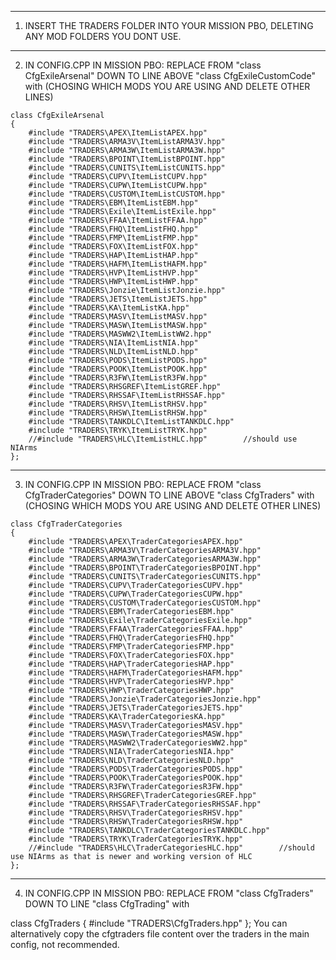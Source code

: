 ---------------------------------------------------------------------------------------------------------------------------

1. INSERT THE TRADERS FOLDER INTO YOUR MISSION PBO, DELETING ANY MOD FOLDERS YOU DONT USE.

---------------------------------------------------------------------------------------------------------------------------

2. IN CONFIG.CPP IN MISSION PBO: REPLACE FROM "class CfgExileArsenal" DOWN TO LINE ABOVE "class CfgExileCustomCode" with (CHOSING WHICH MODS YOU ARE USING AND DELETE OTHER LINES)

```
class CfgExileArsenal
{
    #include "TRADERS\APEX\ItemListAPEX.hpp"
    #include "TRADERS\ARMA3V\ItemListARMA3V.hpp"
    #include "TRADERS\ARMA3W\ItemListARMA3W.hpp"
    #include "TRADERS\BPOINT\ItemListBPOINT.hpp"
    #include "TRADERS\CUNITS\ItemListCUNITS.hpp"
    #include "TRADERS\CUPV\ItemListCUPV.hpp"
    #include "TRADERS\CUPW\ItemListCUPW.hpp"
    #include "TRADERS\CUSTOM\ItemListCUSTOM.hpp"
    #include "TRADERS\EBM\ItemListEBM.hpp"
    #include "TRADERS\Exile\ItemListExile.hpp"
    #include "TRADERS\FFAA\ItemListFFAA.hpp"
    #include "TRADERS\FHQ\ItemListFHQ.hpp"
    #include "TRADERS\FMP\ItemListFMP.hpp"
    #include "TRADERS\FOX\ItemListFOX.hpp"
    #include "TRADERS\HAP\ItemListHAP.hpp"
    #include "TRADERS\HAFM\ItemListHAFM.hpp"
    #include "TRADERS\HVP\ItemListHVP.hpp"
    #include "TRADERS\HWP\ItemListHWP.hpp"
    #include "TRADERS\Jonzie\ItemListJonzie.hpp"
    #include "TRADERS\JETS\ItemListJETS.hpp"
    #include "TRADERS\KA\ItemListKA.hpp"
    #include "TRADERS\MASV\ItemListMASV.hpp"
    #include "TRADERS\MASW\ItemListMASW.hpp"
    #include "TRADERS\MASWW2\ItemListWW2.hpp"
    #include "TRADERS\NIA\ItemListNIA.hpp"
    #include "TRADERS\NLD\ItemListNLD.hpp"
    #include "TRADERS\PODS\ItemListPODS.hpp"
    #include "TRADERS\POOK\ItemListPOOK.hpp"
    #include "TRADERS\R3FW\ItemListR3FW.hpp"
    #include "TRADERS\RHSGREF\ItemListGREF.hpp"
    #include "TRADERS\RHSSAF\ItemListRHSSAF.hpp"
    #include "TRADERS\RHSV\ItemListRHSV.hpp"
    #include "TRADERS\RHSW\ItemListRHSW.hpp"
    #include "TRADERS\TANKDLC\ItemListTANKDLC.hpp"
    #include "TRADERS\TRYK\ItemListTRYK.hpp"
    //#include "TRADERS\HLC\ItemListHLC.hpp"        //should use NIArms
};
```

---------------------------------------------------------------------------------------------------------------------------

3. IN CONFIG.CPP IN MISSION PBO: REPLACE FROM "class CfgTraderCategories" DOWN TO LINE ABOVE "class CfgTraders" with (CHOSING WHICH MODS YOU ARE USING AND DELETE OTHER LINES)
   
   

```
class CfgTraderCategories
{
    #include "TRADERS\APEX\TraderCategoriesAPEX.hpp"
    #include "TRADERS\ARMA3V\TraderCategoriesARMA3V.hpp"
    #include "TRADERS\ARMA3W\TraderCategoriesARMA3W.hpp"
    #include "TRADERS\BPOINT\TraderCategoriesBPOINT.hpp"
    #include "TRADERS\CUNITS\TraderCategoriesCUNITS.hpp"
    #include "TRADERS\CUPV\TraderCategoriesCUPV.hpp"
    #include "TRADERS\CUPW\TraderCategoriesCUPW.hpp"
    #include "TRADERS\CUSTOM\TraderCategoriesCUSTOM.hpp"
    #include "TRADERS\EBM\TraderCategoriesEBM.hpp"
    #include "TRADERS\Exile\TraderCategoriesExile.hpp"
    #include "TRADERS\FFAA\TraderCategoriesFFAA.hpp"
    #include "TRADERS\FHQ\TraderCategoriesFHQ.hpp"
    #include "TRADERS\FMP\TraderCategoriesFMP.hpp"
    #include "TRADERS\FOX\TraderCategoriesFOX.hpp"
    #include "TRADERS\HAP\TraderCategoriesHAP.hpp"
    #include "TRADERS\HAFM\TraderCategoriesHAFM.hpp"
    #include "TRADERS\HVP\TraderCategoriesHVP.hpp"
    #include "TRADERS\HWP\TraderCategoriesHWP.hpp"
    #include "TRADERS\Jonzie\TraderCategoriesJonzie.hpp"
    #include "TRADERS\JETS\TraderCategoriesJETS.hpp"
    #include "TRADERS\KA\TraderCategoriesKA.hpp"
    #include "TRADERS\MASV\TraderCategoriesMASV.hpp"
    #include "TRADERS\MASW\TraderCategoriesMASW.hpp"
    #include "TRADERS\MASWW2\TraderCategoriesWW2.hpp"
    #include "TRADERS\NIA\TraderCategoriesNIA.hpp"
    #include "TRADERS\NLD\TraderCategoriesNLD.hpp"
    #include "TRADERS\PODS\TraderCategoriesPODS.hpp"
    #include "TRADERS\POOK\TraderCategoriesPOOK.hpp"
    #include "TRADERS\R3FW\TraderCategoriesR3FW.hpp"
    #include "TRADERS\RHSGREF\TraderCategoriesGREF.hpp"
    #include "TRADERS\RHSSAF\TraderCategoriesRHSSAF.hpp"
    #include "TRADERS\RHSV\TraderCategoriesRHSV.hpp"
    #include "TRADERS\RHSW\TraderCategoriesRHSW.hpp"
    #include "TRADERS\TANKDLC\TraderCategoriesTANKDLC.hpp"
    #include "TRADERS\TRYK\TraderCategoriesTRYK.hpp"
    //#include "TRADERS\HLC\TraderCategoriesHLC.hpp"        //should use NIArms as that is newer and working version of HLC
};
```

---------------------------------------------------------------------------------------------------------------------------

4. IN CONFIG.CPP IN MISSION PBO: REPLACE FROM "class CfgTraders" DOWN TO LINE "class CfgTrading" with

class CfgTraders
{
    #include "TRADERS\CfgTraders.hpp"
};
You can alternatively copy the cfgtraders file content over the traders in the main config, not recommended.

